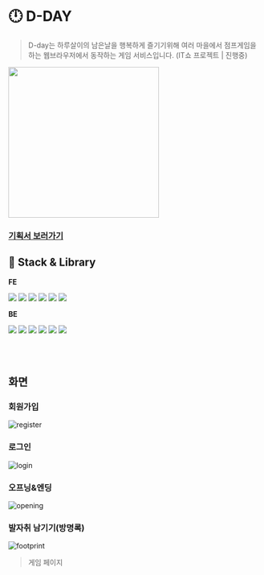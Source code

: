 # 🕛 D-DAY
> D-day는 하루살이의 남은날을 행복하게 즐기기위해 여러 마을에서 점프게임을 하는
웹브라우저에서 동작하는 게임 서비스입니다. (IT쇼 프로젝트 | 진행중)
<img src="https://github.com/seoyeon-double-7/D-DAY/assets/83990943/99a79f56-7fda-46b9-9c47-1d8f6e6052ff" width="300px"/>

### [기획서 보러가기](https://www.notion.so/4bdbfa0de67042c48cc026c73f861d42)


## 🔧 Stack & Library
**FE**

<img src="https://img.shields.io/badge/React-black?style=for-the-badge&logo=React&logoColor=#61DAFB"/>  <img src="https://img.shields.io/badge/Javascript-black?style=for-the-badge&logo=Javascript&logoColor=#61DAFB"/>  <img src="https://img.shields.io/badge/Redux-black?style=for-the-badge&logo=Redux&logoColor=#61DAFB"/>  <img src="https://img.shields.io/badge/Axios-black?style=for-the-badge&logo=Axios&logoColor=#61DAFB"/>  <img src="https://img.shields.io/badge/ESLint-black?style=for-the-badge&logo=ESLint&logoColor=#61DAFB"/>  <img src="https://img.shields.io/badge/Prettier-black?style=for-the-badge&logo=Prettier&logoColor=#61DAFB"/>


**BE**

 <img src="https://img.shields.io/badge/Node-black?style=for-the-badge&logo=Node.js&logoColor=#61DAFB"/> <img  src="https://img.shields.io/badge/Express js-black?style=for-the-badge&logo=Express&logoColor=#61DAFB"/> <img src="https://img.shields.io/badge/Mongo DB-black?style=for-the-badge&logo=MongoDB&logoColor=#61DAFB"/> <img  src="https://img.shields.io/badge/Post Man-black?style=for-the-badge&logo=PostMan&logoColor=#61DAFB"/>  <img  src="https://img.shields.io/badge/Bcrypt-black?style=for-the-badge&logo=Bcrypt&logoColor=#61DAFB"/> <img src="https://img.shields.io/badge/Github-181717?style=for-the-badge&logo=Github&logoColor=white" />

<br/><br/>
 
 
 ## 화면
 
### 회원가입
 
![register](https://github.com/seoyeon-double-7/D-DAY/assets/83990943/9e157598-29db-4e1e-ab26-b852c1dfe181)

### 로그인


![login](https://github.com/seoyeon-double-7/D-DAY/assets/83990943/524a720f-f848-43a3-9429-f170699476ce)

### 오프닝&엔딩

![opening](https://github.com/seoyeon-double-7/D-DAY/assets/83990943/ddf667ca-68cc-4ba1-94ed-8a6308b2c36c)

### 발자취 남기기(방명록)

![footprint](https://github.com/seoyeon-double-7/D-DAY/assets/83990943/6fb89a80-9475-44ad-b30c-59e773ec1e5f)

> 게임 페이지
